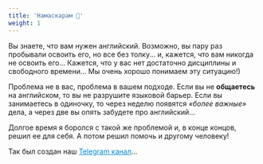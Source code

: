 ```yaml
---
title: 'Намаскарам 🙏'
weight: 1
---
```


Вы знаете, что вам нужен английский. Возможно, вы пару раз пробывали
освоить его, но все без толку... и, кажется, что вам никогда не
освоить его... Кажется, что у вас нет достаточно дисциплины и
свободного времени... Мы очень хорошо понимаем эту ситуацию!)

Проблема не в вас, проблема в вашем подходе. Если вы не
**общаетесь** на английском, то вы не разрушите
языковой барьер. Если вы занимаетесь в одиночку, то через неделю
появятся _«более важные»_ дела, а через две вы опять забудете
про английский...

Долгое время я боролся с такой же проблемой и, в конце концов, решил
ее для себя. А потом решил помочь и другому человеку!

Так был создан наш
<a href="https://t.me/IshaEnglish" style="color: #0088cc">Telegram канал</a>...
